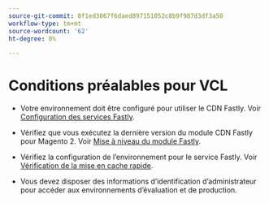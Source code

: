```yaml
---
source-git-commit: 8f1ed3067f6daed897151052c8b9f987d3df3a50
workflow-type: tm+mt
source-wordcount: '62'
ht-degree: 0%

---
```

# Conditions préalables pour VCL

<!-- Prerequisites section inserted in tutorials for customizing the Fastly service configuration with custom VCL snippets. -->

- Votre environnement doit être configuré pour utiliser le CDN Fastly. Voir [Configuration des services Fastly](/help/cloud-guide/cdn/fastly-configuration.md).

- Vérifiez que vous exécutez la dernière version du module CDN Fastly pour Magento 2. Voir [Mise à niveau du module Fastly](/help/cloud-guide/cdn/fastly-configuration.md#upgrade-fastly-module).

- Vérifiez la configuration de l’environnement pour le service Fastly. Voir [Vérification de la mise en cache rapide](/help/cloud-guide/launch/checklist.md#verify-fastly-caching).

- Vous devez disposer des informations d’identification d’administrateur pour accéder aux environnements d’évaluation et de production.
